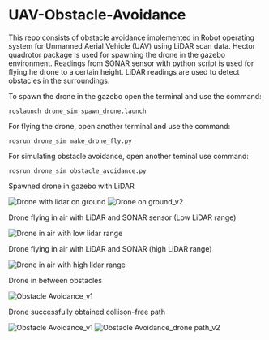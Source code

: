 # UAV-Obstacle-Avoidance

This repo consists of obstacle avoidance implemented in Robot operating system for Unmanned Aerial Vehicle (UAV) using LiDAR scan data. Hector quadrotor package is used for spawning the drone in the gazebo environment. Readings from SONAR sensor with python script is used for flying he drone to a certain height. LiDAR readings are used to detect obstacles in the surroundings.

To spawn the drone in the gazebo open the terminal and use the command:

``` roslaunch drone_sim spawn_drone.launch ```  

For flying the drone, open another terminal and use the command:

``` rosrun drone_sim make_drone_fly.py ```

For simulating obstacle avoidance, open another teminal use command:

``` rosrun drone_sim obstacle_avoidance.py ```


Spawned drone in gazebo with LiDAR 

![Drone with lidar on ground](https://user-images.githubusercontent.com/111289395/213640520-a15538ca-bde2-481c-b324-6ad92adf7b01.png)
![Drone on ground_v2](https://user-images.githubusercontent.com/111289395/213640544-66b26416-6ef3-4662-a770-50c87d7c3729.png)

Drone flying in air with LiDAR and SONAR sensor (Low LiDAR range)

![Drone in air with low lidar range](https://user-images.githubusercontent.com/111289395/213640695-fc169e2b-d3c2-41c1-b9a3-3b70ead0f8e4.png)

Drone flying in air with LiDAR and SONAR (high LiDAR range)

![Drone in air with high lidar range](https://user-images.githubusercontent.com/111289395/213640827-0476d355-b164-4dd8-b04b-5a38c9071c30.png)

Drone in between obstacles

![Obstacle Avoidance_v1](https://user-images.githubusercontent.com/111289395/213640942-f12f51fc-ddd3-40a7-986f-f405a41e4ff3.png)

Drone successfully obtained collison-free path

![Obstacle Avoidance_v1](https://user-images.githubusercontent.com/111289395/213641041-b075c28e-2fca-4289-a5f3-cbc03a856a02.png)
![Obstacle Avoidance_drone path_v2](https://user-images.githubusercontent.com/111289395/213641068-8c116990-dd09-4473-a1db-6431a3d23f10.png)


